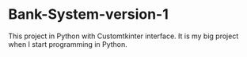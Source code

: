 # Bank-System-version-1
This project in Python with Customtkinter interface. It is my big project when I start programming in Python.
